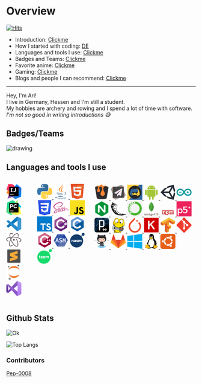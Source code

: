 # Overview
[![Hits](https://hits.seeyoufarm.com/api/count/incr/badge.svg?url=https%3A%2F%2Fgithub.com%2FAri24-cb24&count_bg=%2379C83D&title_bg=%23555555&icon=github.svg&icon_color=%23FFFFFF&title=Visits&edge_flat=false)](http://aridevelopment.de/california-images)

- Introduction: <a href="#introduction"> Clickme </a>
- How I started with coding: [DE](https://github.com/Ari24-cb24/Ari24-cb24/blob/master/started_with_coding-de.md)
- Languages and tools I use: <a href="#languages"> Clickme </a>
- Badges and Teams: <a href="#badges"> Clickme </a>
- Favorite anime: [Clickme](https://github.com/Ari24-cb24/Ari24-cb24/blob/master/favorite-anime.md)
- Gaming: [Clickme](https://github.com/Ari24-cb24/Ari24-cb24/blob/master/gaming_thingies.md)
- Blogs and people I can recommend: [Clickme](https://github.com/Ari24-cb24/Ari24-cb24/blob/master/recommended_bloggos_and_people.md)

<p> </p>
<hr />
<p> </p>

<div id="introduction">
    <p> 
        Hey, I'm Ari! <br />
        I live in Germany, Hessen and I'm still a student. <br />
        My hobbies are archery and rowing and I spend a lot of time with software. <br />
        <i> I'm not so good in writing introductions 😅 </i> 
    </p>
</div>

## Badges/Teams

<div style="display: flex" id="badges">
    <img src="http://aridevelopment.de/static/emojis/base.png" alt="drawing" width="128"/>
</div>

## Languages and tools I use
<div style="display: flex;flex-direction: row;" id="languages">
    <p align="left">
	<a href=""> <img src="https://github.com/Ari24-cb24/Ari24-cb24/blob/master/ides/intellij-icon.svg" alt="intellij" width="40"> </a>
	<a href=""> <img src="https://github.com/Ari24-cb24/Ari24-cb24/blob/master/ides/pycharm-icon.svg" alt="pycharm" width="40"> </a>
	<a href=""> <img src="https://github.com/Ari24-cb24/Ari24-cb24/blob/master/ides/vsc-icon.svg" alt="vsc" width="40"> </a>
	<a href=""> <img src="https://github.com/Ari24-cb24/Ari24-cb24/blob/master/ides/atom-icon.svg" alt="atom" width="40"> </a>
	<a href=""> <img src="https://github.com/Ari24-cb24/Ari24-cb24/blob/master/ides/sublime3-icon.svg" alt="sublime3" width="40"> </a>
	<a href=""> <img src="https://github.com/Ari24-cb24/Ari24-cb24/blob/master/ides/jupyter-icon.svg" alt="jupyter" width="40"> </a>
	<a href=""> <img src="https://github.com/Ari24-cb24/Ari24-cb24/blob/master/ides/visualstudio-icon.svg" alt="visualstudio" width="40"> </a>    
    </p>
    <p align="left">
	<a href=""> <img src="https://github.com/Ari24-cb24/Ari24-cb24/blob/master/languages/python-icon.svg" alt="python" width="40"> </a>
	<a href=""> <img src="https://github.com/Ari24-cb24/Ari24-cb24/blob/master/languages/java-icon.svg" alt="java" width="40"> </a>
	<a href=""> <img src="https://github.com/Ari24-cb24/Ari24-cb24/blob/master/languages/html5-icon.svg" alt="html5" width="40"> </a>
	<a href=""> <img src="https://github.com/Ari24-cb24/Ari24-cb24/blob/master/languages/css3-icon.svg" alt="css3" width="40"> </a>
	<a href=""> <img src="https://github.com/Ari24-cb24/Ari24-cb24/blob/master/languages/sass-icon.svg" alt="sass" width="40"> </a>
	<a href=""> <img src="https://github.com/Ari24-cb24/Ari24-cb24/blob/master/languages/javascript-icon.svg" alt="javascript" width="40"> </a>
	<a href=""> <img src="https://github.com/Ari24-cb24/Ari24-cb24/blob/master/languages/typescriptlang-icon.svg" alt="typescriptlang" width="40"> </a>
	<a href=""> <img src="https://github.com/Ari24-cb24/Ari24-cb24/blob/master/languages/csharp-icon.svg" alt="csharp" width="40"> </a>
	<a href=""> <img src="https://github.com/Ari24-cb24/Ari24-cb24/blob/master/languages/c-icon.svg" alt="c" width="40"> </a>
        <a href=""> <img src="https://github.com/Ari24-cb24/Ari24-cb24/blob/master/languages/cplusplus-icon.svg" alt="cplusplus" width="40"> </a>
        <a href=""> <img src="https://github.com/Ari24-cb24/Ari24-cb24/blob/master/languages/asm-icon.svg" alt="asm" width="40"> </a>
        <a href=""> <img src="https://github.com/Ari24-cb24/Ari24-cb24/blob/master/languages/nasm-icon.svg" alt="nasm" width="40"> </a>
        <a href=""> <img src="https://github.com/Ari24-cb24/Ari24-cb24/blob/master/languages/tasm-icon.svg" alt="tasm" width="40"> </a>
    </p>
    <p align="left">
	<a href=""> <img src="https://github.com/Ari24-cb24/Ari24-cb24/blob/master/libraries/bukkit-icon.svg" alt="bukkit" width="40"> </a>
	<a href=""> <img src="https://github.com/Ari24-cb24/Ari24-cb24/blob/master/libraries/paper-icon.svg" alt="paper" width="40"> </a>
	<a href=""> <img src="https://github.com/Ari24-cb24/Ari24-cb24/blob/master/libraries/discordpy-icon.svg" alt="discordpy" width="40"> </a>
	<a href=""> <img src="https://github.com/Ari24-cb24/Ari24-cb24/blob/master/libraries/android-icon.svg" alt="android" width="40"> </a>
	<a href=""> <img src="https://github.com/Ari24-cb24/Ari24-cb24/blob/master/libraries/unity3d-icon.svg" alt="unity3d" width="40"> </a>
	<a href=""> <img src="https://github.com/Ari24-cb24/Ari24-cb24/blob/master/libraries/arduino-icon.svg" alt="arduino" width="40"> </a>
	<a href=""> <img src="https://github.com/Ari24-cb24/Ari24-cb24/blob/master/libraries/nginx-icon.svg" alt="nginx" width="40"> </a>
	<a href=""> <img src="https://github.com/Ari24-cb24/Ari24-cb24/blob/master/libraries/flask-icon.svg" alt="flask" width="40"> </a>
        <a href=""> <img src="https://github.com/Ari24-cb24/Ari24-cb24/blob/master/libraries/anaconda-icon.svg" alt="anaconda" width="40"> </a>  
        <a href=""> <img src="https://github.com/Ari24-cb24/Ari24-cb24/blob/master/libraries/mongodb-icon.svg" alt="mongodb" width="40"> </a>
        <a href=""> <img src="https://github.com/Ari24-cb24/Ari24-cb24/blob/master/libraries/npm-icon.svg" alt="npm" width="40"> </a>
        <a href=""> <img src="https://github.com/Ari24-cb24/Ari24-cb24/blob/master/libraries/p5-icon.svg" alt="p5" width="40"> </a>
        <a href=""> <img src="https://github.com/Ari24-cb24/Ari24-cb24/blob/master/libraries/processing-icon.svg" alt="processing" width="40"> </a>
        <a href=""> <img src="https://github.com/Ari24-cb24/Ari24-cb24/blob/master/libraries/pygame-icon.png" alt="pygame" width="40"> </a>
	<a href=""> <img src="https://github.com/Ari24-cb24/Ari24-cb24/blob/master/libraries/pytorch-icon.svg" alt="pytorch" width="40"> </a>
	<a href=""> <img src="https://github.com/Ari24-cb24/Ari24-cb24/blob/master/libraries/keras-icon.svg" alt="keras" width="40"> </a>
        <a href=""> <img src="https://github.com/Ari24-cb24/Ari24-cb24/blob/master/libraries/tensorflow-icon.svg" alt="tensorflow" width="40"> </a>
	<a href=""> <img src="https://github.com/Ari24-cb24/Ari24-cb24/blob/master/libraries/git-icon.svg" alt="git" width="40"> </a>
        <a href=""> <img src="https://github.com/Ari24-cb24/Ari24-cb24/blob/master/libraries/github-icon.svg" alt="github" width="40"> </a>
        <a href=""> <img src="https://github.com/Ari24-cb24/Ari24-cb24/blob/master/libraries/gitlab-icon.svg" alt="gitlab" width="40"> </a>
	<a href=""> <img src="https://github.com/Ari24-cb24/Ari24-cb24/blob/master/libraries/windows-icon.svg" alt="windows" width="40"> </a>
	<a href=""> <img src="https://github.com/Ari24-cb24/Ari24-cb24/blob/master/libraries/linux-icon.svg" alt="linux" width="40"> </a>
        <a href=""> <img src="https://github.com/Ari24-cb24/Ari24-cb24/blob/master/libraries/ubuntu-icon.svg" alt="ubuntu" width="40"> </a>     
    </p>
</div>

## Github Stats

![Ok](https://github-readme-stats.vercel.app/api?username=Ari24-cb24&count_private=true&show_icons=true&theme=radical)

![Top Langs](https://github-readme-stats.vercel.app/api/top-langs/?username=Ari24-cb24&layout=compact&theme=radical&count_private=true)  

### Contributors

[Pep-0008](https://www.youtube.com/watch?v=hgI0p1zf31k&ab_channel=PythonDiscord)

